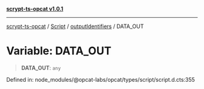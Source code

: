 [**scrypt-ts-opcat v1.0.1**](../../../../../README.md)

***

[scrypt-ts-opcat](../../../../../README.md) / [Script](../../../README.md) / [outputIdentifiers](../README.md) / DATA\_OUT

# Variable: DATA\_OUT

> **DATA\_OUT**: `any`

Defined in: node\_modules/@opcat-labs/opcat/types/script/script.d.cts:355
